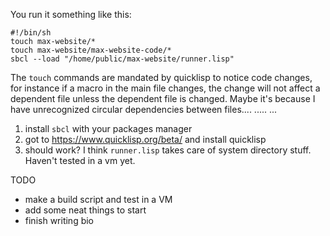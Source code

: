 You run it something like this:

```
#!/bin/sh
touch max-website/*
touch max-website/max-website-code/*
sbcl --load "/home/public/max-website/runner.lisp"
```


The `touch` commands are mandated by quicklisp to notice code changes, for instance if a macro in the main file changes,
the change will not affect a dependent file unless the dependent file is changed. Maybe it's because I have unrecognized circular dependencies
between files.... ..... ...

1. install `sbcl` with your packages manager
1. got to  <https://www.quicklisp.org/beta/> and install quicklisp
1. should work? I think `runner.lisp` takes care of system directory stuff. Haven't tested in a vm yet.


TODO 
+ make a build script and test in a VM
+ add some neat things to start
+ finish writing bio
